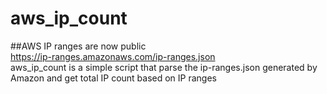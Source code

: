 # aws_ip_count
##AWS IP ranges are now public
<br><url>https://ip-ranges.amazonaws.com/ip-ranges.json</url>
<br>aws_ip_count is a simple script that parse the ip-ranges.json generated by Amazon and get total IP count based on IP ranges

